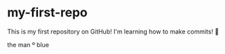 # my-first-repo

This is my first repository on GitHub!
I'm learning how to make commits! 🚀

the man º blue
